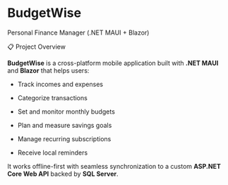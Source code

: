 # BudgetWise
Personal Finance Manager (​.NET MAUI + Blazor)

📋 Project Overview

**BudgetWise** is a cross-platform mobile application built with **.NET MAUI** and **Blazor** that helps users:

- Track incomes and expenses
  
- Categorize transactions

- Set and monitor monthly budgets
  
- Plan and measure savings goals
  
- Manage recurring subscriptions
  
- Receive local reminders

It works offline-first with seamless synchronization to a custom **ASP.NET Core Web API** backed by **SQL Server**.
